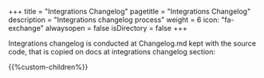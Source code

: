 +++
title = "Integrations Changelog"
pagetitle = "Integrations Changelog"
description = "Integrations changelog process"
weight = 6
icon: "fa-exchange"
alwaysopen = false
isDirectory = false
+++

Integrations changelog is conducted at Changelog.md kept with the source code, that is copied on docs at integrations changelog section:

{{%custom-children%}}

